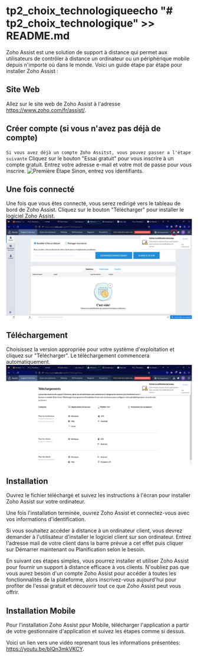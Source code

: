 # tp2_choix_technologiqueecho "# tp2_choix_technologique" >> README.md

Zoho Assist est une solution de support à distance qui permet aux utilisateurs de contrôler à distance un ordinateur ou un périphérique mobile depuis n'importe où dans le monde. Voici un guide étape par étape pour installer Zoho Assist :

## Site Web

Allez sur le site web de Zoho Assist à l'adresse https://www.zoho.com/fr/assist/.

## Créer compte (si vous n'avez pas déjà de compte)

`Si vous avez déjà un compte Zoho Assitst, vous pouvez passer a l'étape suivante`
Cliquez sur le bouton "Essai gratuit" pour vous inscrire à un compte gratuit. Entrez votre adresse e-mail et votre mot de passe pour vous inscrire.
![Première Étape](/images/installation/PremiereÉtape.PNG)
Sinon, entrez vos identifiants.

## Une fois connecté

Une fois que vous êtes connecté, vous serez redirigé vers le tableau de bord de Zoho Assist. Cliquez sur le bouton "Télécharger" pour installer le logiciel Zoho Assist.
![Deuxième Étape](/images/installation/DeuxièmeÉtape.PNG)

## Téléchargement

Choisissez la version appropriée pour votre système d'exploitation et cliquez sur "Télécharger". Le téléchargement commencera automatiquement.
![Troisème Étape](/images/installation/TroisièmeÉtape.PNG)

## Installation

Ouvrez le fichier téléchargé et suivez les instructions à l'écran pour installer Zoho Assist sur votre ordinateur.

Une fois l'installation terminée, ouvrez Zoho Assist et connectez-vous avec vos informations d'identification.

Si vous souhaitez accéder à distance à un ordinateur client, vous devrez demander à l'utilisateur d'installer le logiciel client sur son ordinateur. Entrez l'adresse mail de votre client dans la barre prévue a cet effet puis cliquer sur Démarrer maintenant ou Planification selon le besoin.

En suivant ces étapes simples, vous pourrez installer et utiliser Zoho Assist pour fournir un support à distance efficace à vos clients. N'oubliez pas que vous aurez besoin d'un compte Zoho Assist pour accéder à toutes les fonctionnalités de la plateforme, alors inscrivez-vous aujourd'hui pour profiter de l'essai gratuit et découvrir tout ce que Zoho Assist peut vous offrir.

## Installation Mobile

Pour l'installation Zoho Assist ppur Mobile, télécharger l'application a partir de votre gestionnaire d'application et suivez les étapes comme si dessus.

Voici un lien vers une vidéo reprenant tous les informations présentées: https://youtu.be/blQn3mkVKCY.